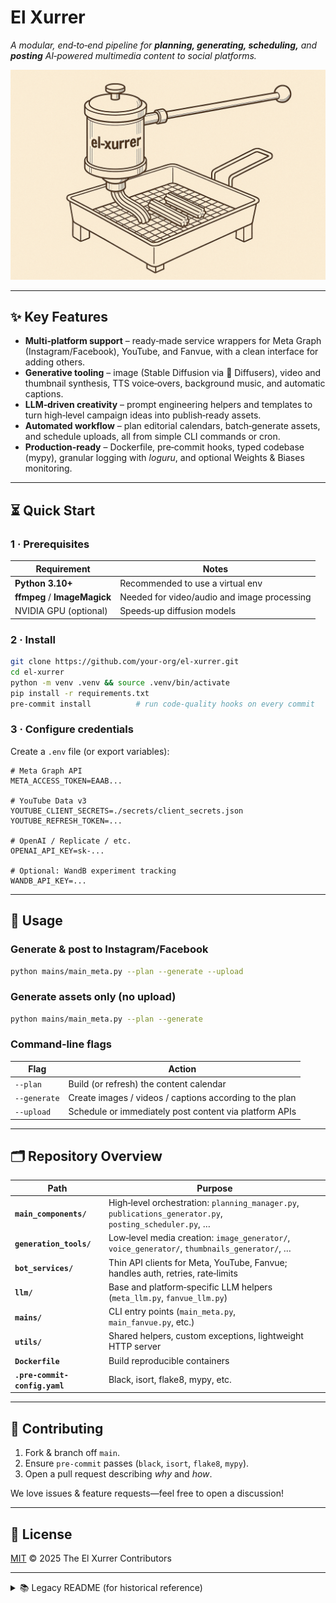 # El Xurrer

*A modular, end‑to‑end pipeline for **planning, generating, scheduling,** and **posting** AI‑powered multimedia content to social platforms.*

![logo](assets/el_xurrer_logo.png) <!-- optional illustration -->

---

## ✨ Key Features

* **Multi‑platform support** – ready‑made service wrappers for Meta Graph (Instagram/Facebook), YouTube, and Fanvue, with a clean interface for adding others.
* **Generative tooling** – image (Stable Diffusion via 🤗 Diffusers), video and thumbnail synthesis, TTS voice‑overs, background music, and automatic captions.
* **LLM‑driven creativity** – prompt engineering helpers and templates to turn high‑level campaign ideas into publish‑ready assets.
* **Automated workflow** – plan editorial calendars, batch‑generate assets, and schedule uploads, all from simple CLI commands or cron.
* **Production‑ready** – Dockerfile, pre‑commit hooks, typed codebase (mypy), granular logging with *loguru*, and optional Weights & Biases monitoring.

---

## ⏳ Quick Start

### 1 · Prerequisites

| Requirement                  | Notes                                       |
| ---------------------------- | ------------------------------------------- |
| **Python 3.10+**             | Recommended to use a virtual env            |
| **ffmpeg** / **ImageMagick** | Needed for video/audio and image processing |
| NVIDIA GPU (optional)        | Speeds‑up diffusion models                  |

### 2 · Install

```bash
git clone https://github.com/your‑org/el‑xurrer.git
cd el‑xurrer
python -m venv .venv && source .venv/bin/activate
pip install -r requirements.txt
pre-commit install          # run code‑quality hooks on every commit
```

### 3 · Configure credentials

Create a `.env` file (or export variables):

```dotenv
# Meta Graph API
META_ACCESS_TOKEN=EAAB...

# YouTube Data v3
YOUTUBE_CLIENT_SECRETS=./secrets/client_secrets.json
YOUTUBE_REFRESH_TOKEN=...

# OpenAI / Replicate / etc.
OPENAI_API_KEY=sk‑...

# Optional: WandB experiment tracking
WANDB_API_KEY=...
```

---

## 🚀 Usage

### Generate & post to Instagram/Facebook

```bash
python mains/main_meta.py --plan --generate --upload
```

### Generate assets only (no upload)

```bash
python mains/main_meta.py --plan --generate
```

### Command‑line flags

| Flag         | Action                                                  |
| ------------ | ------------------------------------------------------- |
| `--plan`     | Build (or refresh) the content calendar                 |
| `--generate` | Create images / videos / captions according to the plan |
| `--upload`   | Schedule or immediately post content via platform APIs  |

---

## 🗂️ Repository Overview

| Path                          | Purpose                                                                                                 |
| ----------------------------- | ------------------------------------------------------------------------------------------------------- |
| **`main_components/`**        | High‑level orchestration: `planning_manager.py`, `publications_generator.py`, `posting_scheduler.py`, … |
| **`generation_tools/`**       | Low‑level media creation: `image_generator/`, `voice_generator/`, `thumbnails_generator/`, …            |
| **`bot_services/`**           | Thin API clients for Meta, YouTube, Fanvue; handles auth, retries, rate‑limits                          |
| **`llm/`**                    | Base and platform‑specific LLM helpers (`meta_llm.py`, `fanvue_llm.py`)                                 |
| **`mains/`**                  | CLI entry points (`main_meta.py`, `main_fanvue.py`, etc.)                                               |
| **`utils/`**                  | Shared helpers, custom exceptions, lightweight HTTP server                                              |
| **`Dockerfile`**              | Build reproducible containers                                                                           |
| **`.pre-commit-config.yaml`** | Black, isort, flake8, mypy, etc.                                                                        |

---

## 🤝 Contributing

1. Fork & branch off `main`.
2. Ensure `pre‑commit` passes (`black`, `isort`, `flake8`, `mypy`).
3. Open a pull request describing *why* and *how*.

We love issues & feature requests—feel free to open a discussion!

---

## 📜 License

[MIT](LICENSE) © 2025 The El Xurrer Contributors

---

<details>
<summary>📚 Legacy README (for historical reference)</summary>

# La màquina de fer xurros

### OS Independent

#### Install pre-commit:

```bash
pip install pre-commit
pre-commit install
```

With this, pre-commit will run before every commit, checking for code style and formatting.

For specific information check the `.pre-commit-config.yaml` file.

### Windows

#### Install ffmpeg:

Run terminal as administrator
...

#### Install ImageMagick:

[https://imagemagick.org/archive/binaries](https://imagemagick.org/archive/binaries) #/ImageMagick-6.9.13-16-Q16-HDRI-x64-dll.exe

pip install imageio\[ffmpeg]

pip install git+[https://github.com/jpgallegoar/Spanish-F5.git](https://github.com/jpgallegoar/Spanish-F5.git)

pip install -r .\requirements.txt --ignore-requires-python

</details>
